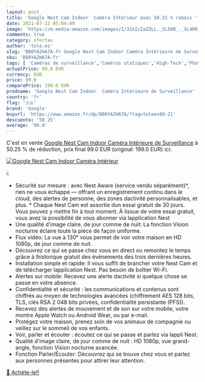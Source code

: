 ```yaml
---
layout: post
title: 'Google Nest Cam Indoor  Caméra Intérieur avec 50.25 % rabais '
date: 2021-07-22 05:04:49
image: 'https://m.media-amazon.com/images/I/31kIcIaZZLL._SL500_._SL400_.jpg'
comments: true
category: ofertas
author: 'tole.es'
slug: 'B00YA2HA7A-fr Google Nest Cam Indoor Caméra Intérieure de Surveillance'
sku: 'B00YA2HA7A-fr'
tags: [ 'Caméras de surveillance','Caméras statiques','High-Tech','Photo et caméscopes','google', ]
actualPrice: 99.0 EUR
currency: EUR
price: 99.0
comparePrice: 199.0 EUR
prodname: 'Google Nest Cam Indoor  Caméra Intérieure de Surveillance'
country: 'fr'
flag: '🇫🇷'
brand: 'Google'
buyurl: 'https://www.amazon.fr/dp/B00YA2HA7A/?tag=tolees0d-21'
descuento: '50.25'
average: '99.0'
---
```


C'est en vente [Google Nest Cam Indoor  Caméra Intérieure de Surveillance](https://www.amazon.fr/dp/B00YA2HA7A/?tag=tolees0d-21)  à  50.25 % de réduction, prix final  99.0 EUR (original: 199.0 EUR) ici:

[![Google Nest Cam Indoor  Caméra Intérieur](https://m.media-amazon.com/images/I/31kIcIaZZLL._SL500_._SL400_.jpg)](https://www.amazon.fr/dp/B00YA2HA7A/?tag=tolees0d-21)

ℹ️:

- Sécurité sur mesure : avec Nest Aware (service vendu séparément)*, rien ne vous échappe — offrant un enregistrement continu dans le cloud, des alertes de personne, des zones dactivité personnalisables, et plus. * Chaque Nest Cam est assortie dun essai gratuit de 30 jours. Vous pouvez y mettre fin à tout moment. À lissue de votre essai gratuit, vous avez la possibilité de vous abonner via lapplication Nest
- Une qualité d’image claire, de jour comme de nuit: La fonction Vision nocturne éclaire toute la pièce de façon uniforme.
- Flux vidéo: La vue à 130° vous permet de voir votre maison en HD 1080p, de jour comme de nuit.
- Découvrez ce qui se passe chez vous en direct ou remontez le temps grâce à lhistorique gratuit des événements des trois dernières heures.
- Installation simple et rapide: Il vous suffit de brancher votre Nest Cam et de télécharger lapplication Nest. Pas besoin de boîtier Wi-Fi.
- Alertes sur mobile: Recevez une alerte dactivité si quelque chose se passe en votre absence.
- Confidentialité et sécurité : les communications et contenus sont chiffrés au moyen de technologies avancées (chiffrement AES 128 bits, TLS, clés RSA 2 048 bits privées, confidentialité persistante (PFS)).
- Recevez des alertes de mouvement et de son sur votre mobile, votre montre Apple Watch ou Android Wear, ou par e-mail.
- Protégez votre maison, prenez soin de vos animaux de compagnie ou veillez sur le sommeil de vos enfants.
- Voir, parler et écouter : écoutez ce qui se passe et parlez via lappli Nest.
- Qualité d’image claire, de jour comme de nuit : HD 1080p, vue grand-angle, fonction Vision nocturne avancée.
- Fonction Parler/Écouter: Découvrez qui se trouve chez vous et parlez aux personnes présentes pour attirer leur attention.

[🛒 Achète-le!!](https://www.amazon.fr/dp/B00YA2HA7A/?tag=tolees0d-21)
